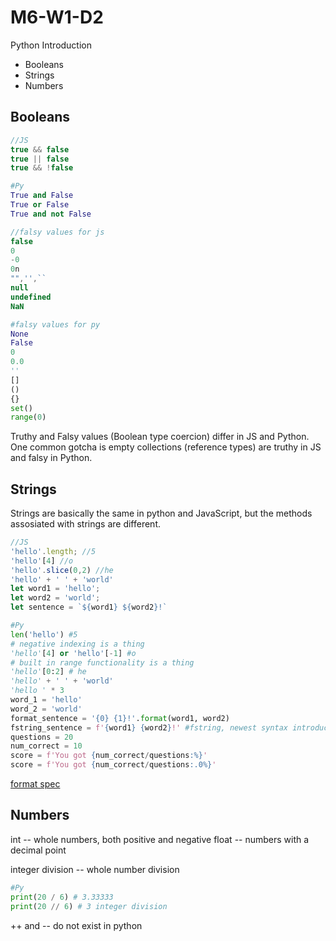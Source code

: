 # M6-W1-D2

Python Introduction

- Booleans
- Strings
- Numbers

## Booleans

```js
//JS
true && false
true || false
true && !false
```

```py
#Py
True and False
True or False
True and not False
```
```js
//falsy values for js
false
0
-0
0n
"",'',``
null
undefined
NaN
```

```py
#falsy values for py
None
False
0
0.0
''
[]
()
{}
set()
range(0)
```

Truthy and Falsy values (Boolean type coercion) differ in JS and Python. One common gotcha is empty
collections (reference types) are truthy in JS and falsy in Python.

## Strings

Strings are basically the same in python and JavaScript, but the methods
assosiated with strings are different.

```js
//JS
'hello'.length; //5
'hello'[4] //o
'hello'.slice(0,2) //he
'hello' + ' ' + 'world'
let word1 = 'hello';
let word2 = 'world';
let sentence = `${word1} ${word2}!`
```

```py
#Py
len('hello') #5
# negative indexing is a thing
'hello'[4] or 'hello'[-1] #o
# built in range functionality is a thing
'hello'[0:2] # he
'hello' + ' ' + 'world'
'hello ' * 3
word_1 = 'hello'
word_2 = 'world'
format_sentence = '{0} {1}!'.format(word1, word2)
fstring_sentence = f'{word1} {word2}!' #fstring, newest syntax introduced in python 3.6
questions = 20
num_correct = 10
score = f'You got {num_correct/questions:%}'
score = f'You got {num_correct/questions:.0%}'
```

[format spec](https://docs.python.org/3/library/string.html#formatspec)

## Numbers

int  -- whole numbers, both positive and negative
float -- numbers with a decimal point

integer division -- whole number division

```py
#Py
print(20 / 6) # 3.33333
print(20 // 6) # 3 integer division
```

++ and -- do not exist in python